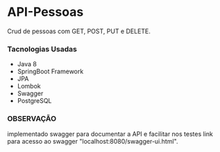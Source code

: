 # **API-Pessoas**
Crud de pessoas com GET, POST, PUT e DELETE.

### **Tacnologias Usadas**
* Java 8
* SpringBoot Framework
* JPA
* Lombok
* Swagger
* PostgreSQL

### **OBSERVAÇÃO**
implementado swagger para documentar a API 
e facilitar nos testes link para acesso ao swagger 
"localhost:8080/swagger-ui.html".